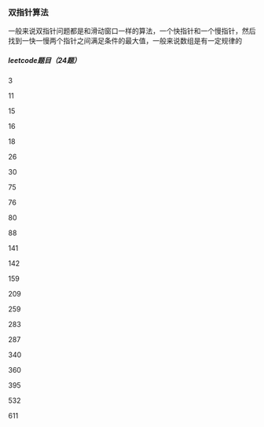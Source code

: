 ### 双指针算法

一般来说双指针问题都是和滑动窗口一样的算法，一个快指针和一个慢指针，然后找到一快一慢两个指针之间满足条件的最大值，一般来说数组是有一定规律的





##### leetcode题目（24题）

3

11

15

16

18

26

30

75

76

80

88

141

142

159

209

259

283

287

340

360

395

532

611

